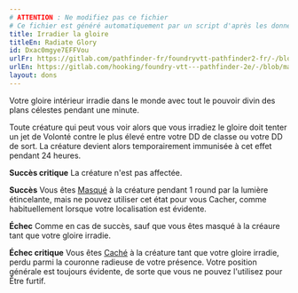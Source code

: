 ```yaml
---
# ATTENTION : Ne modifiez pas ce fichier
# Ce fichier est généré automatiquement par un script d'après les données du module Foundry VTT officiel et de sa traduction
title: Irradier la gloire
titleEn: Radiate Glory
id: Dxac0mgye7EFFVou
urlFr: https://gitlab.com/pathfinder-fr/foundryvtt-pathfinder2-fr/-/blob/master/data/feats/Dxac0mgye7EFFVou.htm
urlEn: https://gitlab.com/hooking/foundry-vtt---pathfinder-2e/-/blob/master/packs/data/feats.db/radiate-glory.json
layout: dons
---
```

Votre gloire intérieur irradie dans le monde avec tout le pouvoir divin des plans célestes pendant une minute.

Toute créature qui peut vous voir alors que vous irradiez le gloire doit tenter un jet de Volonté contre le plus élevé entre votre DD de classe ou votre DD de sort. La créature devient alors temporairement immunisée à cet effet pendant 24 heures.

**Succès critique** La créature n'est pas affectée.

**Succès** Vous êtes [Masqué](../conditions/masqué.html) à la créature pendant 1 round par la lumière étincelante, mais ne pouvez utiliser cet état pour vous Cacher, comme habituellement lorsque votre localisation est évidente.

**Échec** Comme en cas de succès,  sauf que vous êtes masqué à la créaure tant que votre gloire irradie.

**Échec critique** Vous êtes [Caché](../conditions/caché.html) à la créature tant que votre gloire irradie, perdu parmi la couronne radieuse de votre présence. Votre position générale est toujours évidente, de sorte que vous ne pouvez l'utilisez pour Être furtif.
